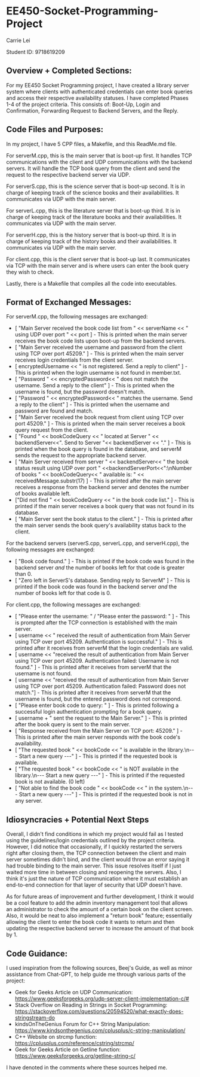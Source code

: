 # EE450-Socket-Programming-Project
Carrie Lei

Student ID: 9718619209


## Overview + Completed Sections: 

For my EE450 Socket Programming project, I have created a library server system where clients with authenticated credentials can enter book queries and access their respective availability statuses. I have completed Phases 1-4 of the project criteria. This consists of: Boot-Up, Login and Confirmation, Forwarding Request to Backend Servers, and the Reply.


## Code Files and Purposes:

In my project, I have 5 CPP files, a Makefile, and this ReadMe.md file. 

For serverM.cpp, this is the main server that is boot-up first. It handles TCP communications with the client and UDP communications with the backend servers. It will handle the TCP book query from the client and send the request to the respective backend server via UDP.

For serverS.cpp, this is the science server that is boot-up second. It is in charge of keeping track of the science books and their availabilities. It communicates via UDP with the main server. 

For serverL.cpp, this is the literature server that is boot-up third. It is in charge of keeping track of the literature books and their availabilities. It communicates via UDP with the main server. 

For serverH.cpp, this is the history server that is boot-up third. It is in charge of keeping track of the history books and their availabilities. It communicates via UDP with the main server. 

For client.cpp, this is the client server that is boot-up last. It communicates via TCP with the main server and is where users can enter the book query they wish to check.

Lastly, there is a Makefile that compiles all the code into executables.


## Format of Exchanged Messages:

For serverM.cpp, the following messages are exchanged:
- [ "Main Server received the book code list from " << serverName << " using UDP over port " << port ] - This is printed when the main server receives the book code lists upon boot-up from the backend servers.
- [ "Main Server received the username and password from the client using TCP over port 45209." ] - This is printed when the main server receives login credentials from the client server.
- [ encryptedUsername << " is not registered. Send a reply to client" ] - This is printed when the login username is not found in member.txt.
- [ "Password " << encryptedPassword<< " does not match the username. Send a reply to the client" ] - This is printed when the username is found, but the password doesn't match.
- [ "Password " << encryptedPassword<< " matches the username. Send a reply to the client" ] - This is printed when the username and password are found and match.
- [ "Main Server received the book request from client using TCP over port 45209." ] - This is printed when the main server receives a book query request from the client.
- [ "Found " << bookCodeQuery << " located at Server " << backendServer<<". Send to Server "<< backendServer << "." ] - This is printed when the book query is found in the database, and serverM sends the request to the appropriate backend server.
- [ "Main Server received from server " << backendServer<< " the book status result using UDP over port " <<backendServerPort<<":\nNumber of books " << bookCodeQuery<< " available is: " << receivedMessage.substr(17) ] - This is printed after the main server receives a response from the backend server and denotes the number of books available left.
- ["Did not find " << bookCodeQuery << " in the book code list." ] - This is printed if the main server receives a book query that was not found in its database.
- [ "Main Server sent the book status to the client." ] - This is printed after the main server sends the book query's availability status back to the client.

For the backend servers (serverS.cpp, serverL.cpp, and serverH.cpp), the following messages are exchanged:
- [ "Book code found." ] - This is printed if the book code was found in the backend server _and_ the number of books left for that code is greater than 0.
- [ "Zero left in ServerS's database. Sending reply to ServerM" ] - This is printed if the book code was found in the backend server _and_ the number of books left for that code is 0.

For client.cpp, the following messages are exchanged:
- [ "Please enter the username: " / "Please enter the password: " ] - This is prompted after the TCP connection is established with the main server.
- [ username << " received the result of authentication from Main Server using TCP over port 45209. Authentication is successful." ] - This is printed after it receives from serverM that the login credentials are valid.
- [ username << "received the result of authentication from Main Server using TCP over port 45209. Authentication failed: Username is not found." ] - This is printed after it receives from serverM that the username is not found.
- [ username << "received the result of authentication from Main Server using TCP over port 45209. Authentication failed: Password does not match."] - This is printed after it receives from serverM that the username is found, but the entered password does not correspond.
- [ "Please enter book code to query: " ] - This is printed following a successful login authentication prompting for a book query.
- [ username + " sent the request to the Main Server." ] - This is printed after the book query is sent to the main server.
- [ "Response received from the Main Server on TCP port: 45209." ] - This is printed after the main server responds with the book code's availability.
- [ "The requested book " << bookCode << " is available in the library.\n--- Start a new query ---" ] - This is printed if the requested book is available.
- [ "The requested book " << bookCode << " is NOT available in the library.\n--- Start a new query ---" ] - This is printed if the requested book is not available. (0 left)
- [ "Not able to find the book code " << bookCode << " in the system.\n--- Start a new query ---" ] - This is printed if the requested book is not in any server.

## Idiosyncracies + Potential Next Steps

Overall, I didn't find conditions in which my project would fail as I tested using the guidelines/login credentials outlined by the project criteria. However, I did notice that occasionally, if I quickly restarted the servers right after closing them, the TCP connection between the client and main server sometimes didn't bind, and the client would throw an error saying it had trouble binding to the main server. This issue resolves itself if I just waited more time in between closing and reopening the servers. Also, I think it's just the nature of TCP communication where it must establish an end-to-end connection for that layer of security that UDP doesn't have.

As for future areas of improvement and further development, I think it would be a cool feature to add the admin inventory management tool that allows an administrator to check the amount of a certain book on the client screen. Also, it would be neat to also implement a "return book" feature; essentially allowing the client to enter the book code it wants to return and then updating the respective backend server to increase the amount of that book by 1.

## Code Guidance:

I used inspiration from the following sources, Beej's Guide, as well as minor assistance from Chat-GPT, to help guide me through various parts of the project:

- Geek for Geeks Article on UDP Communication: https://www.geeksforgeeks.org/udp-server-client-implementation-c/#
- Stack Overflow on Reading in Strings in Socket Programming: https://stackoverflow.com/questions/20594520/what-exactly-does-stringstream-do
- kindsOnTheGenius Forum for C++ String Manipulation: https://www.kindsonthegenius.com/cplusplus/c-string-manipulation/
- C++ Website on strcmp function: https://cplusplus.com/reference/cstring/strcmp/
- Geek for Geeks Article on Getline function: https://www.geeksforgeeks.org/getline-string-c/

I have denoted in the comments where these sources helped me.
